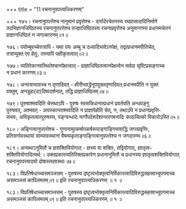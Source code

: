+++
title = "11 रचनानुपपत्त्यधिकरणम्"

+++
१७५। रचनानुपपत्तेश्च नानुमानं प्रवृत्तेश्च - दार्वादेरचेतनस्य रथप्रासादादिनिर्माणे  
तदभिज्ञानधिष्ठितस्य रचनानुपपत्तेश्च तज्ज्ञाधिष्ठितस्य रचनाप्रवृत्तेश्च अनुमानगम्यं प्रधानमचेतनं  
प्राज्ञानधिष्ठितं न जगत्कारणम्॥१॥

१७६। पयोम्बुवच्चेत्तत्रापि - यथा पयः अम्बु च दध्यादिभावेऽनपेक्षं, तद्वत्प्रधानमपीतिचेत्,  
तत्राप्युक्त एव हेतुः, तस्यापि पक्षीकृतत्वात्॥२॥

१७७। व्यतिरेकानवस्थितेश्चानपेक्षत्वात् - प्राज्ञाधिष्ठितत्वानपेक्षत्वेन सर्वदा सृष्टिप्रसङ्गाच्च  
न प्रधानं कारणम्॥३॥

१७८। अन्यत्राभावाच्च न तृणादिवत् - क्षीरीभवद्धेनूपयुक्ततृणादिवत् प्रधानमपीति न युक्तं  
वक्तुम्, अनडुहा(दा)दिष्वदर्शनात्, तद्धि प्राज्ञाधिष्ठितम्॥४॥

१७९। पुरुषाश्मवदिति चेत्तथाऽपि - पुरुषः स्वसन्निधानात्प्रधानं प्रवर्तयति अन्धपङ्गु  
पुरुषवत्, अश्मवत् - अयस्कान्ताश्मवदिति न प्राज्ञापेक्षेति चेत्, न, तथाऽपि न प्रधानप्रवृत्ति-  
संभवः, अविकृतत्वात्पुरुषस्य, पङ्ग्वन्धादेः मार्गोपदेशदेशान्तरगमनादिः कादाचित्को विकारोऽस्ति॥५॥

१८०। अङ्गित्वानुपपत्तेश्च - गुणानामुत्कर्षापकर्षरूपाङ्गाङ्गिभावाद्धि जगत्प्रवृत्तिः,  
प्रतिसर्गावस्थायां साम्यावस्थानां वैषम्यकृताङ्गाङ्गित्वानुपपत्तेश्च न जगदारम्भः॥६॥

१८१। अन्यथाऽनुमितौ च ज्ञशक्तिवियोगात् - ज्ञस्य या शक्तिः, तद्वियोगात्, ज्ञातृत्व-  
शक्तिवियोगादित्यर्थ:। उक्तप्रकारव्यतिरिक्तप्रकारेण प्रधानानुमितौ च प्रधानस्य ज्ञातृत्वशक्तिवियोगात्  
रचनानुपपत्त्यादयो दोषास्तदवस्थाः॥७॥

१८३। विप्रतिषेधाच्चासमञ्जसम् - पुरुषस्य द्रष्टृत्वभोक्तृत्वनिर्विकारत्वादिविरुद्धसहस्राभ्युपगमाच्च  
असमञ्जसं कापिलमतम्॥९॥ इति रचनानुपपत्त्यधिकरणम् ॥ १ ॥

१८३। विप्रतिषेधाच्चासमञ्जसम् - पुरुषस्य द्रष्टृत्वभोक्तृत्वनिर्विकारत्वादिविरुद्धसहस्राभ्युपगमाच्च  
असमञ्जसं कापिलमतम्॥९॥ इति रचनानुपपत्त्यधिकरणम् ॥ १ ॥